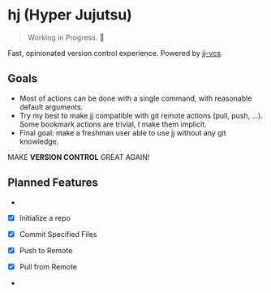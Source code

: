 # hj (Hyper Jujutsu)

> Working in Progress. 🚧

Fast, opinionated version control experience. Powered by [jj-vcs](https://github.com/jj-vcs/jj).

## Goals

- Most of actions can be done with a single command, with reasonable default arguments.
- Try my best to make jj compatible with git remote actions (pull, push, ...). Some bookmark actions are trivial, I make them implicit.
- Final goal: make a freshman user able to use jj without any git knowledge.

MAKE **VERSION CONTROL** GREAT AGAIN!

## Planned Features

- 
- [x] Initialize a repo
- [x] Commit Specified Files

- [x] Push to Remote
- [x] Pull from Remote
- 

